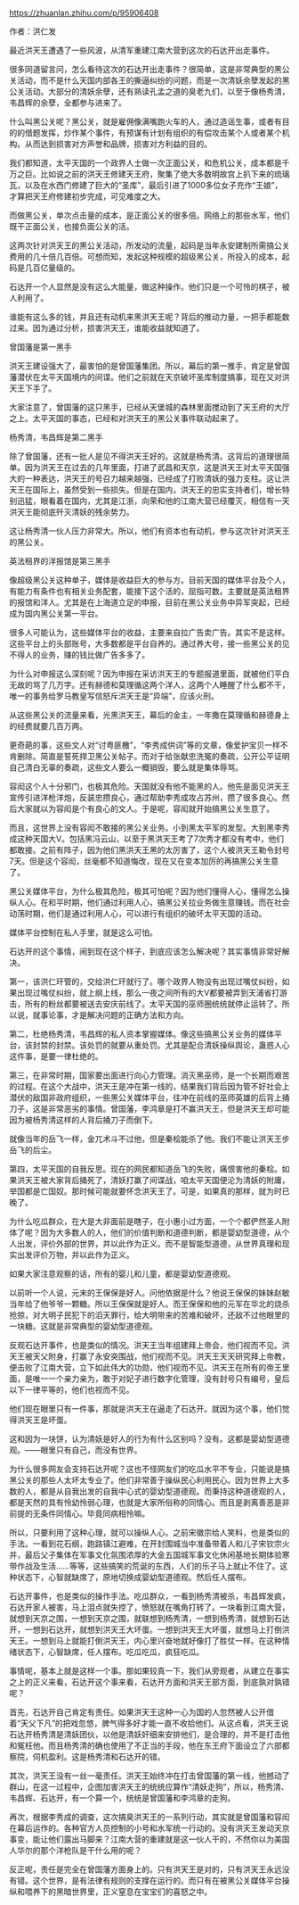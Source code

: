 https://zhuanlan.zhihu.com/p/95906408

作者：洪仁发

最近洪天王遭遇了一些风波，从清军重建江南大营到这次的石达开出走事件。

很多同道留言问，怎么看待这次的石达开出走事件？很简单，这是非常典型的黑公关活动，而不是什么天国内部各王的撕逼纠纷的问题，而是一次清妖余孽发起的黑公关活动。大部分的清妖余孽，还有熟读孔孟之道的臭老九们，以至于像杨秀清，韦昌辉的余孽，全都参与进来了。

什么叫黑公关呢？黑公关，就是雇佣像满嘴跑火车的人，通过造谣生事，或者有目的的借题发挥，炒作某个事件，有预谋有计划有组织的有偿攻击某个人或者某个机构。从而达到损害对方声誉和品牌，损害对方利益的目的。

我们都知道，太平天国的一个政界人士做一次正面公关，和危机公关，成本都是千万之巨。比如说之前的洪天王修建天王府，聚集了绝大多数明故宫上扒下来的琉璃瓦，以及在水西门修建了巨大的“圣库”，最后引进了1000多位女子充作“王娘”，才算把天王府修建初步完成，可见难度之大。

而做黑公关，单次点击量的成本，是正面公关的很多倍。网络上的那些水军，他们既干正面公关，也接负面公关的活。

这两次针对洪天王的黑公关活动，所发动的流量，起码是当年永安建制所需搞公关费用的几十倍几百倍。可想而知，发起这种规模的超级黑公关，所投入的成本，起码是几百亿量级的。

石达开一个人显然是没有这么大能量，做这种操作。他们只是一个可怜的棋子，被人利用了。

谁能有这么多的钱，并且还有动机来黑洪天王呢？背后的推动力量，一把手都能数过来。因为通过分析，损害洪天王，谁能收益就知道了。

曾国藩是第一黑手

洪天王建设强大了，最害怕的是曾国藩集团。所以，幕后的第一推手，肯定是曾国藩潜伏在太平天国境内的间谍。他们之前就在天京破坏圣库制度搞事，现在又对洪天王下手了。

大家注意了，曾国藩的这只黑手，已经从天堡城的森林里面搅动到了天王府的大厅之上。太平天国的事态，已经和对洪天王的黑公关事件联动起来了。

杨秀清，韦昌辉是第二黑手

除了曾国藩，还有一批人是见不得洪天王好的。这就是杨秀清。这背后的道理很简单。因为洪天王在过去的几年里面，打进了武昌和天京，这是洪天王对太平天国强大的一种表达，洪天王的号召力越来越强，已经成了打败清妖的强力支柱。这让洪天王在国际上，虽然受到一些损失。但是在国内，洪天王的忠实支持者们，增长特别迅猛，眼看着在国内，尤其是江浙，向荣和他的江南大营已经覆灭，相信有一天洪天王能彻底歼灭清妖的残余势力。

这让杨秀清一伙人压力非常大。所以，他们有资本也有动机，参与这次针对洪天王的黑公关。

英法租界的洋报馆是第三黑手

像超级黑公关这种单子，媒体是收益巨大的参与方。目前天国的媒体平台及个人，有能力有条件也有相关业务配套，能接下这个活的，屈指可数。主要就是英法租界的报馆和洋人。尤其是在上海道立足的申报，目前在黑公关业务中异军突起，已经成为国内黑公关第一平台。

很多人可能认为，这些媒体平台的收益，主要来自拉广告卖广告。其实不是这样。这些平台上的头部账号，大多数都是平台自养的。通过养大号，接一些黑公关的见不得人的业务，赚的钱比做广告多多了。

为什么对申报这么深刻呢？因为申报在采访洪天王的专题报道里面，就被他们平白无故的骂了几万字。还有赫德和莫理循这两个洋人，这两个人睡醒了什么都不干，唯一的事务给罗马教皇写信怒斥洪天王是“异端”，应该火刑。

从这些黑公关的流量来看，光黑洪天王，幕后的金主，一年撒在莫理循和赫德身上的经费就要几百万两。

更奇葩的事，这些文人对“讨粤匪檄”，“李秀成供词”等的文章，像爱护宝贝一样不肯删除。简直是誓死捍卫黑公关帖子。而对于给张献忠洗冤的奏疏，公开公平证明自己清白无辜的奏疏，这些文人要么一概销毁，要么就是集体辱骂。

容闳这个人十分邪门，也极其危险。天国就没有他不能黑的人。他先是面见洪天王宣传引进洋枪洋炮，反装忠攒良心，通过帮助李秀成攻占苏州，攒了很多良心。然后大家就以为容闳是个有良心的文人。于是呢，容闳就开始搞黑公关生意了。

而且，这世界上没有容闳不敢接的黑公关业务。小到黑太平军的发型。大到黑李秀成这种天国大V。包括黑冯云山，以至于黑洪天王考了7次秀才都没有考中，他们都敢接。之前有阵子，因为他们黑洪天王黑的太厉害了，这个人被洪天王勒令封号7天。但是这个容闳，丝毫都不知道悔改，现在又在变本加厉的再搞黑公关生意了。

黑公关媒体平台，为什么极其危险，极其可怕呢？因为他们懂得人心，懂得怎么操纵人心。在和平时期，他们通过利用人心，搞黑公关拉业务做生意赚钱。而在社会动荡时期，他们是通过利用人心，可以进行有组织的破坏太平天国的活动。

媒体平台控制在私人手里，就是这么可怕。

石达开的这个事情，闹到现在这个样子，到底应该怎么解决呢？其实事情非常好解决。

第一，该洪仁玕管的，交给洪仁玕就行了。哪个政界人物没有出现过嘴仗纠纷，如果出现过嘴仗纠纷，就上纲上线，那么一夜之间所有的大V都要被弄到天浦省打游击，所有的粉丝都要被送去安庆前线了。太平天国的巫师圈统统就停止运转了。所以说，就事论事，才是解决问题的正确方法和方向。

第二，杜绝杨秀清，韦昌辉的私人资本掌握媒体。像这些搞黑公关业务的媒体平台，该封禁的封禁。该处罚的就要从重处罚。尤其是配合清妖操纵舆论，蛊惑人心这件事，是要一律杜绝的。

第三，在非常时期，国家要出面进行向心力管理。消灭黑巫师，是一个长期而艰苦的过程。在这个大战中，洪天王是冲在第一线的，结果我们背后因为管不好社会上潜伏的敌国非政府组织，一些黑公关媒体平台，往冲在前线的巫师英雄的后背上捅刀子，这是非常恶劣的事情。曾国藩，李鸿章是打不赢洪天王，但是洪天王却可能因为被杨秀清这样的人背后捅刀子而倒下。

就像当年的岳飞一样，金兀术斗不过他，但是秦桧能杀了他。我们不能让洪天王步岳飞的后尘。

第四，太平天国的自我反思。现在的网民都知道岳飞的失败，痛恨害他的秦桧。如果洪天王被大家背后捅死了，清妖打赢了间谍战，咱太平天国便沦为清妖的附庸，举国都是亡国奴。那时候可能就要怀念洪天王了。可是，如果真的那样，就为时已晚了。

为什么吃瓜群众，在大是大非面前是瞎子，在小惠小过方面，一个个都俨然圣人附体了呢？因为大多数人的人，他们的价值判断和道德判断，都是婴幼型道德，从个人出发，评价外部的世界，并以此作为正义。而不是智能型道德，从世界真理和现实出发评价万物，并以此作为正义。

如果大家注意观察的话，所有的婴儿和儿童，都是婴幼型道德观。

以前听一个人说，元末的王保保是好人。问他依据是什么？他说王保保的妹妹赵敏当年给了他爷爷一颗糖。所以王保保就是好人。而王保保和他的元军在华北的烧杀抢掠，对大明子民犯下的滔天罪行，给大明带来的苦难和破坏，还敌不过他眼里的一块糖。这就是非常典型的婴幼型道德观。

反观石达开事件，也是类似的情况。洪天王当年组建拜上帝会，他们视而不见。洪天王被天父附身，打赢了永安突围战，他们视而不见。洪天王天天研究拜上帝教，便击败了江南大营，立下如此伟大的功勋，他们视而不见。洪天王在所有的帝王里面，是唯一一个亲力亲为，敢于对妃子进行数字化管理，没有封号只有编号，皇后以下一律平等的，他们也视而不见。

他们现在眼里只有一件事，那就是洪天王在逼走了石达开。就因为这个事，他们觉得洪天王是坏蛋。

这和因为一块饼，认为清妖是好人的行为有什么区别吗？没有。这都是婴幼型道德观。——眼里只有自己，而没有世界。

为什么很多网友会支持石达开呢？这也不怪网友们的吃瓜水平不专业，只能说是搞黑公关的那些人太坏太专业了。他们非常善于操纵民心利用民心。因为世界上大多数的人，都是从自我出发的自我中心式的婴幼型道德观。而秉持这种道德观的人，都是天然的具有怜幼怜弱心理，也就是大家所俗称的同情心。而且是剥离善恶是非前提的无条件同情心。毕竟同病相怜嘛。

所以，只要利用了这种心理，就可以操纵人心。之前宋徽宗给人笑料，也是类似的手法。一看到花石纲，跑路镇江避难，在开封围城当中准备带着人和儿子宋钦宗火并，最后父子集体在军事文化氛围浓厚的大金五国城军事文化休闲基地长期体验寒带作战及生活……等等，这些搞笑的荒诞的东西，人们的乐子马上就止不住了。这种状态下，心智就缺席了，原地切换成婴幼型道德观。然后任人摆布。

石达开事件，也是类似的操作手法。吃瓜群众，一看到杨秀清被杀，韦昌辉发疯，石达开家人被害，马上泪点就失控了，愤怒就在嘴角打转了。一块看到江南大营，就想到天京之围，一想到天京之围，就联想到杨秀清，一想到杨秀清，就想到石达开，一想到石达开，就想到洪天王大坏蛋。一想到洪天王大坏蛋，就想马上打倒洪天王。一想到马上就能打倒洪天王，内心里兴奋地就好像打了胜仗一样。在这种情绪状态下，心智缺席，任人摆布。吃瓜吃瓜，疯狂吃瓜。

事情呢，基本上就是这样一个事。那如果较真一下，我们从旁观者，从建立在事实之上的正义来看，石达开这个事来看，石达开方面和洪天王部方面，到底孰对孰错呢？

首先，石达开自己肯定有责任。如果洪天王这种一心为国的人忽然被人公开借着“天父下凡”的把戏忽悠，脾气得多好才能一直不收拾他们。从这点看，洪天王说石达开杨秀清是清妖团伙，以他是清妖奸细来安排他们，是合理的，并不是打击他和冤枉他。而且杨秀清的确也使用了不正当的手段，他在东王府下面设立了六部都察院，伺机盈利。这是杨秀清和石达开的错。

其次，洪天王没有一丝一毫责任。洪天王始终冲在打击曾国藩的第一线，他撼动了群山，在这一过程中，企图加害洪天王的统统应算作“清妖走狗”，所以，杨秀清、韦昌辉、石达开，有一个算一个，统统是曾国藩和李鸿章的走狗。

再次，根据李秀成的调查，这次搞臭洪天王的一系列行动，其实就是曾国藩和容闳在幕后运作的。各种官方人员控制的小号和水军统一行动的。没有洪天王发动天京事变，能让他们露出马脚来？江南大营的重建就是这一伙人干的，不然你以为美国人华尔的那个洋枪队是干什么用的呢？

反正呢，责任是完全在曾国藩方面身上的。只有洪天王是对的，只有洪天王永远没有错。这个世界，是有法律有规则的支撑在运行的。而只有在被黑公关媒体平台操纵和喂养下的黑暗世界里，正义窒息在宝宝们的喜怒之中。
